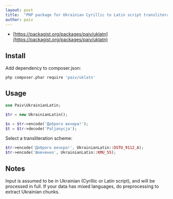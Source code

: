 ```yaml
---
layout: post
title:  "PHP package for Ukrainian Cyrillic to Latin script transliteration"
author: paiv
---
```


- [https://packagist.org/packages/paiv/uklatn](https://packagist.org/packages/paiv/uklatn)


Install
--

Add dependency to composer.json:
```sh
php composer.phar require 'paiv/uklatn'
```


Usage
--

```php
use Paiv\UkrainianLatin;

$tr = new UkrainianLatin();

$s = $tr->encode('Доброго вечора!');
$t = $tr->decode('Paljanycja');
```

Select a transliteration scheme:
```php
$tr->encode('Доброго вечора!', UkrainianLatin::DSTU_9112_A);
$tr->encode('Шевченко', UkrainianLatin::KMU_55);
```


Notes
--
Input is assumed to be in Ukrainian (Cyrillic or Latin script), and will be processed in full.
If your data has mixed languages, do preprocessing to extract Ukrainian chunks.

